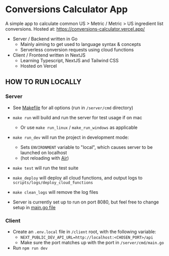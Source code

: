 # Conversions Calculator App

A simple app to calculate common US > Metric / Metric > US ingredient list conversions. Hosted at: https://conversions-calculator.vercel.app/

- Server / Backend written in Go
  - Mainly aiming to get used to language syntax & concepts
  - Serverless conversion requests using cloud functions
- Client / Frontend written in NextJS
  - Learning Typescript, NextJS and Tailwind CSS
  - Hosted on Vercel

## HOW TO RUN LOCALLY

### Server

- See [Makefile](Makefile) for all options (run in `/server/cmd` directory)
- `make run` will build and run the server for test usage if on mac
  - Or use `make run_linux` / `make_run_windows` as applicable
- `make run_dev` will run the project in development mode:
  - Sets `ENVIRONMENT` variable to "local", which causes server to be launched on localhost
  - (hot reloading with [Air](https://github.com/cosmtrek/air))
- `make test` will run the test suite
- `make_deploy` will deploy all cloud functions, and output logs to `scripts/logs/deploy_cloud_functions`
- `make clean_logs` will remove the log files

- Server is currently set up to run on port 8080, but feel free to change setup in [main.go file](server/cmd/main.go)

### Client

- Create an `.env.local` file in `/client` root, with the following variable:
  - `NEXT_PUBLIC_DEV_API_URL=http://localhost:<CHOSEN_PORT>/api`
  - Make sure the port matches up with the port in `/server/cmd/main.go`
- Run `npm run dev`

